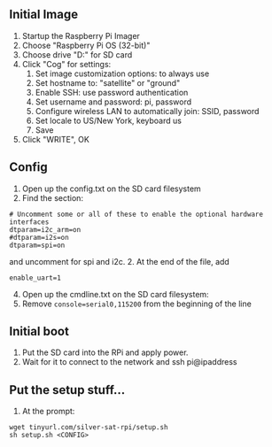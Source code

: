 ## Initial Image
1. Startup the Raspberry Pi Imager
2. Choose "Raspberry Pi OS (32-bit)"
3. Choose drive "D:\" for SD card
4. Click "Cog" for settings:
   1.  Set image customization options: to always use
   2.  Set hostname to: "satellite" or "ground"
   3.  Enable SSH: use password authentication
   4.  Set username and password: pi, password
   5.  Configure wireless LAN to automatically join: SSID, password
   6.  Set locale to US/New York, keyboard us
   5. Save  
6. Click "WRITE", OK

## Config
1. Open up the config.txt on the SD card filesystem
2. Find the section:
```
# Uncomment some or all of these to enable the optional hardware interfaces
dtparam=i2c_arm=on
#dtparam=i2s=on
dtparam=spi=on
```
and uncomment for spi and i2c.
2. At the end of the file, add
```
enable_uart=1
```
4. Open up the cmdline.txt on the SD card filesystem:
5. Remove `console=serial0,115200` from the beginning of the line

## Initial boot
1. Put the SD card into the RPi and apply power.
2. Wait for it to connect to the network and ssh pi@ipaddress

## Put the setup stuff...
1. At the prompt:
```
wget tinyurl.com/silver-sat-rpi/setup.sh
sh setup.sh <CONFIG>
```
